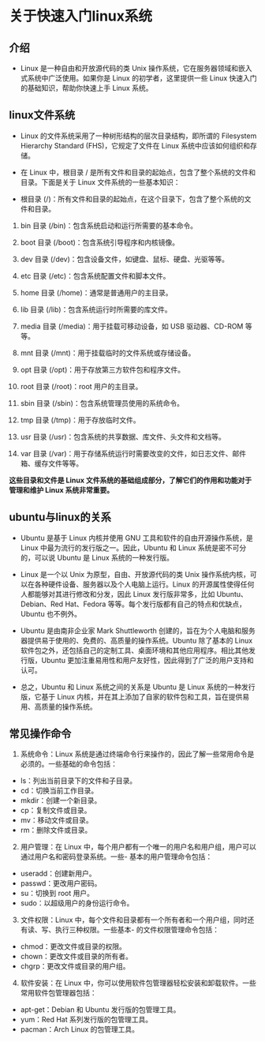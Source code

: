 # 关于快速入门linux系统
## 介绍
- Linux 是一种自由和开放源代码的类 Unix 操作系统，它在服务器领域和嵌入式系统中广泛使用。如果你是 Linux 的初学者，这里提供一些 Linux 快速入门的基础知识，帮助你快速上手 Linux 系统。

## linux文件系统
- Linux 的文件系统采用了一种树形结构的层次目录结构，即所谓的 Filesystem Hierarchy Standard (FHS)，它规定了文件在 Linux 系统中应该如何组织和存储。

- 在 Linux 中，根目录 / 是所有文件和目录的起始点，包含了整个系统的文件和目录。下面是关于 Linux 文件系统的一些基本知识：

- 根目录 (/)：所有文件和目录的起始点，在这个目录下，包含了整个系统的文件和目录。

1. bin 目录 (/bin)：包含系统启动和运行所需要的基本命令。

2. boot 目录 (/boot)：包含系统引导程序和内核镜像。

3. dev 目录 (/dev)：包含设备文件，如键盘、鼠标、硬盘、光驱等等。

4. etc 目录 (/etc)：包含系统配置文件和脚本文件。

5. home 目录 (/home)：通常是普通用户的主目录。

6. lib 目录 (/lib)：包含系统运行时所需要的库文件。

7. media 目录 (/media)：用于挂载可移动设备，如 USB 驱动器、CD-ROM 等等。

8. mnt 目录 (/mnt)：用于挂载临时的文件系统或存储设备。

9. opt 目录 (/opt)：用于存放第三方软件包和程序文件。

10. root 目录 (/root)：root 用户的主目录。

11. sbin 目录 (/sbin)：包含系统管理员使用的系统命令。

12. tmp 目录 (/tmp)：用于存放临时文件。

13. usr 目录 (/usr)：包含系统的共享数据、库文件、头文件和文档等。

14. var 目录 (/var)：用于存储系统运行时需要改变的文件，如日志文件、邮件箱、缓存文件等等。

**这些目录和文件是 Linux 文件系统的基础组成部分，了解它们的作用和功能对于管理和维护 Linux 系统非常重要。**

## ubuntu与linux的关系
- Ubuntu 是基于 Linux 内核并使用 GNU 工具和软件的自由开源操作系统，是 Linux 中最为流行的发行版之一。因此，Ubuntu 和 Linux 系统是密不可分的，可以说 Ubuntu 是 Linux 系统的一种发行版。

- Linux 是一个以 Unix 为原型，自由、开放源代码的类 Unix 操作系统内核，可以在各种硬件设备、服务器以及个人电脑上运行。Linux 的开源属性使得任何人都能够对其进行修改和分发，因此 Linux 发行版非常多，比如 Ubuntu、Debian、Red Hat、Fedora 等等。每个发行版都有自己的特点和优缺点，Ubuntu 也不例外。

- Ubuntu 是由南非企业家 Mark Shuttleworth 创建的，旨在为个人电脑和服务器提供易于使用的、免费的、高质量的操作系统。Ubuntu 除了基本的 Linux 软件包之外，还包括自己的定制工具、桌面环境和其他应用程序。相比其他发行版，Ubuntu 更加注重易用性和用户友好性，因此得到了广泛的用户支持和认可。

- 总之，Ubuntu 和 Linux 系统之间的关系是 Ubuntu 是 Linux 系统的一种发行版，它基于 Linux 内核，并在其上添加了自家的软件包和工具，旨在提供易用、高质量的操作系统。

## 常见操作命令
1. 系统命令：Linux 系统是通过终端命令行来操作的，因此了解一些常用命令是必须的。一些基础的命令包括：
- ls：列出当前目录下的文件和子目录。
- cd：切换当前工作目录。
- mkdir：创建一个新目录。
- cp：复制文件或目录。
- mv：移动文件或目录。
- rm：删除文件或目录。
2. 用户管理：在 Linux 中，每个用户都有一个唯一的用户名和用户组，用户可以通过用户名和密码登录系统。一些- 基本的用户管理命令包括：
- useradd：创建新用户。
- passwd：更改用户密码。
- su：切换到 root 用户。
- sudo：以超级用户的身份运行命令。
3. 文件权限：Linux 中，每个文件和目录都有一个所有者和一个用户组，同时还有读、写、执行三种权限。一些基本- 的文件权限管理命令包括：
- chmod：更改文件或目录的权限。
- chown：更改文件或目录的所有者。
- chgrp：更改文件或目录的用户组。
4. 软件安装：在 Linux 中，你可以使用软件包管理器轻松安装和卸载软件。一些常用软件包管理器包括：
- apt-get：Debian 和 Ubuntu 发行版的包管理工具。
- yum：Red Hat 系列发行版的包管理工具。
- pacman：Arch Linux 的包管理工具。

